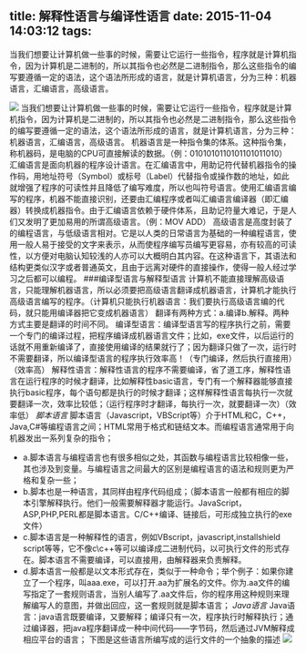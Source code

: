 title: 解释性语言与编译性语言
date: 2015-11-04 14:03:12
tags:
---------------------------------------------
当我们想要让计算机做一些事的时候，需要让它运行一些指令，程序就是计算机指令，因为计算机是二进制的，所以其指令也必然是二进制指令，那么这些指令的编写要遵循一定的语法，这个语法所形成的语言，就是计算机语言，分为三种：机器语言，汇编语言，高级语言。
<!-- more -->
![](language1.jpg)
当我们想要让计算机做一些事的时候，需要让它运行一些指令，程序就是计算机指令，因为计算机是二进制的，所以其指令也必然是二进制指令，那么这些指令的编写要遵循一定的语法，这个语法所形成的语言，就是计算机语言，分为三种：机器语言，汇编语言，高级语言。
机器语言是一种指令集的体系。这种指令集，称机器码，是电脑的CPU可直接解读的数据。（例：0101010110101101011010）
汇编语言是面向机器的程序设计语言。在汇编语言中，用助记符代替机器指令的操作码，用地址符号（Symbol）或标号（Label）代替指令或操作数的地址，如此就增强了程序的可读性并且降低了编写难度，所以也叫符号语言。使用汇编语言编写的程序，机器不能直接识别，还要由汇编程序或者叫汇编语言编译器（即汇编器）转换成机器指令。由于汇编语言依赖于硬件体系，且助记符量大难记，于是人们又发明了更加易用的所谓高级语言。（例：MOV ADD）
高级语言是高度封装了的编程语言，与低级语言相对。它是以人类的日常语言为基础的一种编程语言，使用一般人易于接受的文字来表示，从而使程序编写员编写更容易，亦有较高的可读性，以方便对电脑认知较浅的人亦可以大概明白其内容。在这种语言下，其语法和结构更类似汉字或者普通英文，且由于远离对硬件的直接操作，使得一般人经过学习之后都可以编程。
###编译型语言与解释型语言
计算机不能直接理解高级语言，只能理解机器语言，所以必须要把高级语言翻译成机器语言，计算机才能执行高级语言编写的程序。（计算机只能执行机器语言：我们要执行高级语言编的代码，就只能用编译器把它变成机器语言）
翻译有两种方式：a.编译b.解释。两种方式主要是翻译的时间不同。
编译型语言：编译型语言写的程序执行之前，需要一个专门的编译过程，把程序编译成机器语言文件；比如，exe文件，以后运行的话就不用重新编译了，直接使用编译的结果就行了；因为翻译只做了一次，运行时不需要翻译，所以编译型语言的程序执行效率高！（专门编译，然后执行直接用）（效率高）
解释性语言：解释性语言的程序不需要编译，省了道工序，解释性语言在运行程序的时候才翻译，比如解释性basic语言，专门有一个解释器能够直接执行basic程序，每个语句都是执行的时候才翻译；这样解释性语言每执行一次就要翻译一次，效率比较低；（运行程序时才翻译，每执行一次，就要翻译一次）（效率低）
*脚本语言*
脚本语言（Javascript，VBScript等）介于HTML和C，C++，Java,C#等编程语言之间；HTML常用于格式和链结文本。而编程语言通常用于向机器发出一系列复杂的指令；
*	a.脚本语言与编程语言也有很多相似之处，其函数与编程语言比较相像一些，其也涉及到变量。与编程语言之间最大的区别是编程语言的语法和规则更为严格和复杂一些；
*	b.脚本也是一种语言，其同样由程序代码组成；（脚本语言一般都有相应的脚本引擎解释执行。他们一般需要解释器才能运行。JavaScript，ASP,PHP,PERL都是脚本语言。C/C++编译、链接后，可形成独立执行的exe文件）
*	c.脚本语言是一种解释性的语言，例如VBscript，javascript,installshield script等等，它不像c\c++等可以编译成二进制代码，以可执行文件的形式存在。脚本语言不需要编译，可以直接用，由解释器来负责解释。
*	d.脚本语言一般都是以文本形式存在，类似于一种命令；举个例子：如果你建立了一个程序，叫aaa.exe，可以打开.aa为扩展名的文件。你为.aa文件的编写指定了一套规则语言，当别人编写了.aa文件后，你的程序用这种规则来理解编写人的意图，并做出回应，这一套规则就是脚本语言；
*Java语言*
Java语言：java语言既要编译，又要解释；编译只有一次，程序执行时解释执行；通过编译器，把java程序翻译成一种中间代码——字节码，然后通过JVM解释成相应平台的语言；
下图是这些语言所编写成的运行文件的一个抽象的描述
![](language.jpg)

